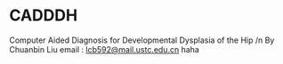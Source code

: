 # CADDDH 
Computer Aided Diagnosis for Developmental Dysplasia of the Hip /n
By Chuanbin Liu
email : lcb592@mail.ustc.edu.cn
haha
